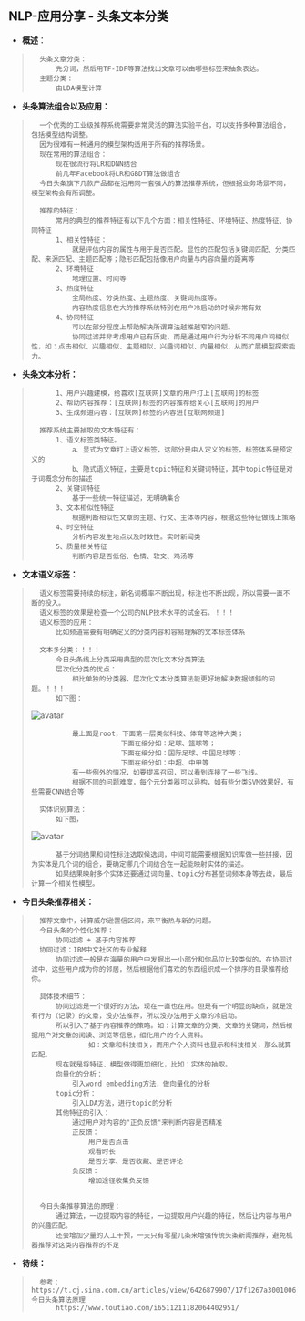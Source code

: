 ## NLP-应用分享 - 头条文本分类
- **概述**：
>       头条文章分类：
>           先分词，然后用TF-IDF等算法找出文章可以由哪些标签来抽象表达。
>       主题分类：
>           由LDA模型计算
>

- **头条算法组合以及应用：**
>
>       一个优秀的工业级推荐系统需要非常灵活的算法实验平台，可以支持多种算法组合，包括模型结构调整。
>       因为很难有一种通用的模型架构适用于所有的推荐场景。
>       现在常用的算法组合：
>           现在很流行将LR和DNN结合
>           前几年Facebook将LR和GBDT算法做组合
>       今日头条旗下几款产品都在沿用同一套强大的算法推荐系统，但根据业务场景不同，模型架构会有所调整。
>
>       推荐的特征：
>           常用的典型的推荐特征有以下几个方面：相关性特征、环境特征、热度特征、协同特征
>           1、相关性特征：
>               就是评估内容的属性与用于是否匹配。显性的匹配包括关键词匹配、分类匹配、来源匹配、主题匹配等；隐形匹配包括像用户向量与内容向量的距离等
>           2、环境特征：
>               地理位置、时间等
>           3、热度特征
>               全局热度、分类热度、主题热度、关键词热度等。
>               内容热度信息在大的推荐系统特别在用户冷启动的时候非常有效
>           4、协同特征
>               可以在部分程度上帮助解决所谓算法越推越窄的问题。
>               协同过滤并非考虑用户已有历史，而是通过用户行为分析不同用户间相似性，如：点击相似、兴趣相似、主题相似、兴趣词相似、向量相似，从而扩展模型探索能力。
>

- **头条文本分析：**
>
>           1、用户兴趣建模，给喜欢[互联网]文章的用户打上[互联网]的标签
>           2、帮助内容推荐：[互联网]标签的内容推荐给关心[互联网]的用户
>           3、生成频道内容：[互联网]标签的内容进[互联网频道]
>
>       推荐系统主要抽取的文本特征有：
>           1、语义标签类特征。
>               a、显式为文章打上语义标签，这部分是由人定义的标签，标签体系是预定义的
>               b、隐式语义特征，主要是topic特征和关键词特征，其中topic特征是对于词概念分布的描述
>           2、关键词特征
>               基于一些统一特征描述，无明确集合
>           3、文本相似性特征
>               根据判断相似性文章的主题、行文、主体等内容，根据这些特征做线上策略
>           4、时空特征
>               分析内容发生地点以及时效性。实时新闻类
>           5、质量相关特征
>               判断内容是否低俗、色情、软文、鸡汤等
>

- **文本语义标签：**
>       语义标签需要持续的标注，新名词概率不断出现，标注也不断出现，所以需要一直不断的投入。
>       语义标签的效果是检查一个公司的NLP技术水平的试金石。！！！
>       语义标签的应用：
>           比如频道需要有明确定义的分类内容和容易理解的文本标签体系
>
>       文本多分类：！！！
>           今日头条线上分类采用典型的层次化文本分类算法
>           层次化分类的优点：
>               相比单独的分类器，层次化文本分类算法能更好地解决数据倾斜的问题。！！！
>           如下图：
>
> ![avatar](https://github.com/nwaiting/wolf-ai/blob/master/wolf_others/pic/toutiao_text_classification.jpg)
>
>               最上面是root，下面第一层类似科技、体育等这种大类；
>                           下面在细分如：足球、篮球等；
>                           下面在细分如：国际足球、中国足球等；
>                           下面在细分如：中超、中甲等
>               有一些例外的情况，如要提高召回，可以看到连接了一些飞线。
>               根据不同的问题难度，每个元分类器可以异构，如有些分类SVM效果好，有些需要CNN结合等
>
>       实体识别算法：
>           如下图，
>
> ![avatar](https://github.com/nwaiting/wolf-ai/blob/master/wolf_others/pic/toutiao_entity_classification.jpg)
>
>           基于分词结果和词性标注选取候选词，中间可能需要根据知识库做一些拼接，因为实体是几个词的组合，要确定哪几个词结合在一起能映射实体的描述。
>           如果结果映射多个实体还要通过词向量、topic分布甚至词频本身等去歧，最后计算一个相关性模型。
>
>
>
>

- **今日头条推荐相关：**
>       推荐文章中，计算威尔逊置信区间，来平衡热与新的问题。
>       今日头条的个性化推荐：
>           协同过滤 + 基于内容推荐
>       协同过滤：IBM中文社区的专业解释
>           协同过滤一般是在海量的用户中发掘出一小部分和你品位比较类似的，在协同过滤中，这些用户成为你的邻居，然后根据他们喜欢的东西组织成一个排序的目录推荐给你。
>
>       具体技术细节：
>           协同过滤是一个很好的方法，现在一直也在用。但是有一个明显的缺点，就是没有行为（记录）的文章，没办法推荐，所以没办法用于文章的冷启动。
>           所以引入了基于内容推荐的策略。如：计算文章的分类、文章的关键词，然后根据用户对文章的阅读、浏览等信息，细化用户的个人资料。
>                   如：文章和科技相关，而用户个人资料也显示和科技相关，那么就算匹配。
>           现在就是将特征、模型做得更加细化，比如：实体的抽取。
>           向量化的分析：
>               引入word embedding方法，做向量化的分析
>           topic分析：
>               引入LDA方法，进行topic的分析
>           其他特征的引入：
>               通过用户对内容的"正负反馈"来判断内容是否精准
>               正反馈：
>                   用户是否点击
>                   观看时长
>                   是否分享、是否收藏、是否评论
>               负反馈：
>                   增加途径收集负反馈
>
>
>       今日头条推荐算法的原理：
>           通过算法，一边提取内容的特征，一边提取用户兴趣的特征，然后让内容与用户的兴趣匹配。
>           还会增加少量的人工干预，一天只有零星几条来增强传统头条新闻推荐，避免机器推荐对这类内容推荐的不足
>
>

- **待续：**
>       参考：https://t.cj.sina.com.cn/articles/view/6426879907/17f1267a30010063in     今日头条算法原理
>           https://www.toutiao.com/i6511211182064402951/
>
>
>
>
>
>
>
>
>
>
>
>
>
>
>
>
>
>
>
>
>
>
